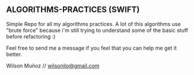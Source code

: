 ## **ALGORITHMS-PRACTICES (SWIFT)**

Simple Repo for all my algorithms practices.
A lot of this algorithms use "brute force" because i'm still trying to understand some of the basic stuff before refactoring :)

Feel free to send me a message if you feel that you can help me get it better.

Wilson Muñoz //
wilsonilo@gmail.com
